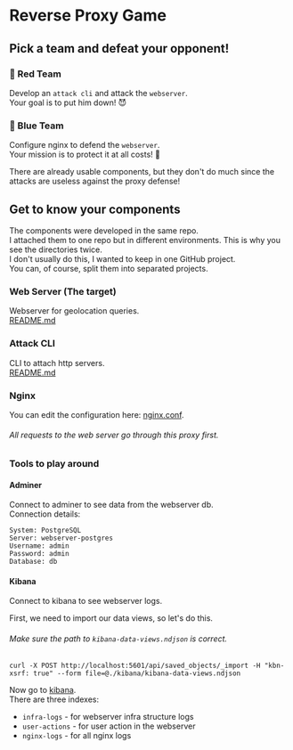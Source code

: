 # Reverse Proxy Game

## Pick a team and defeat your opponent!

### 🔴 Red Team

Develop an `attack cli` and attack the `webserver`.  
Your goal is to put him down! 😈

### 🔵 Blue Team

Configure nginx to defend the `webserver`.  
Your mission is to protect it at all costs! 💂

There are already usable components, but they don't do much since the attacks are useless against the proxy
defense!

## Get to know your components

The components were developed in the same repo.  
I attached them to one repo but in different environments. This is why you see the directories twice.   
I don't usually do this, I wanted to keep in one GitHub project.  
You can, of course, split them into separated projects.

### Web Server (The target)

Webserver for geolocation queries.  
[README.md](webserver/README.md)

### Attack CLI

CLI to attach http servers.  
[README.md](attackcli/README.md)

### Nginx

You can edit the configuration here: [nginx.conf](nginx/nginx.conf).  

###### All requests to the web server go through this proxy first.

### Tools to play around

#### Adminer

Connect to adminer to see data from the webserver db.  
Connection details:

```dotenv
System: PostgreSQL
Server: webserver-postgres
Username: admin
Password: admin
Database: db
```

#### Kibana

Connect to kibana to see webserver logs.

First, we need to import our data views, so let's do this.

###### Make sure the path to `kibana-data-views.ndjson` is correct.

```shell
curl -X POST http://localhost:5601/api/saved_objects/_import -H "kbn-xsrf: true" --form file=@./kibana/kibana-data-views.ndjson
```

Now go to [kibana](http://localhost:5601/app/discover).  
There are three indexes:

- `infra-logs` - for webserver infra structure logs
- `user-actions` - for user action in the webserver
- `nginx-logs` - for all nginx logs